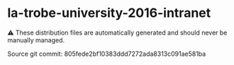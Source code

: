 # la-trobe-university-2016-intranet

:warning: These distribution files are automatically generated and should never be manually managed.

Source git commit: 805fede2bf10383ddd7272ada8313c091ae581ba
